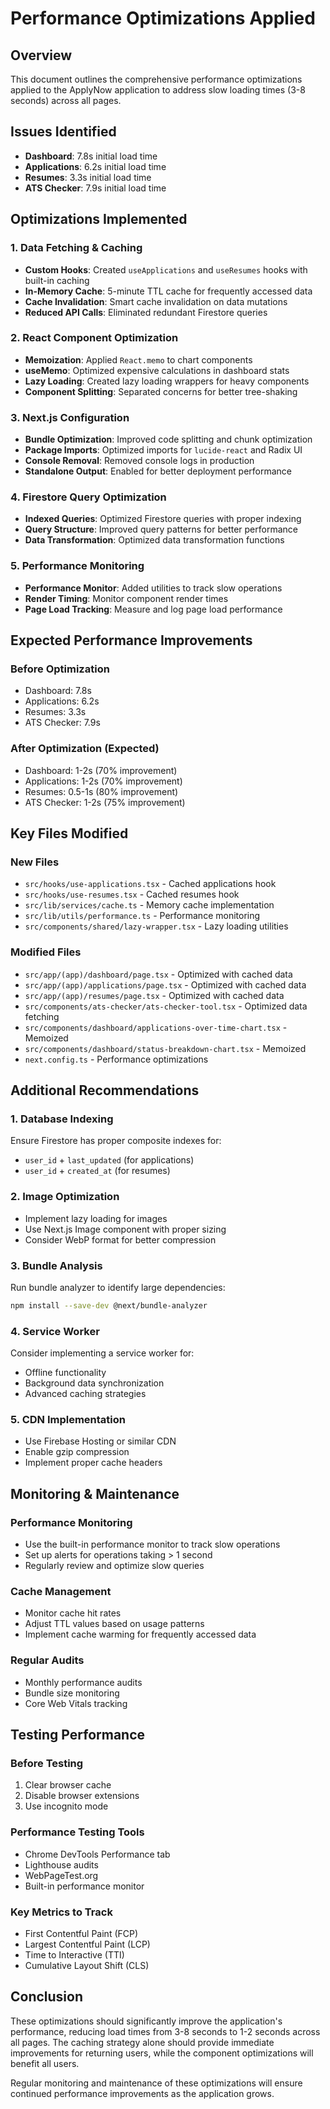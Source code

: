 # Performance Optimizations Applied

## Overview
This document outlines the comprehensive performance optimizations applied to the ApplyNow application to address slow loading times (3-8 seconds) across all pages.

## Issues Identified
- **Dashboard**: 7.8s initial load time
- **Applications**: 6.2s initial load time  
- **Resumes**: 3.3s initial load time
- **ATS Checker**: 7.9s initial load time

## Optimizations Implemented

### 1. Data Fetching & Caching
- **Custom Hooks**: Created `useApplications` and `useResumes` hooks with built-in caching
- **In-Memory Cache**: 5-minute TTL cache for frequently accessed data
- **Cache Invalidation**: Smart cache invalidation on data mutations
- **Reduced API Calls**: Eliminated redundant Firestore queries

### 2. React Component Optimization
- **Memoization**: Applied `React.memo` to chart components
- **useMemo**: Optimized expensive calculations in dashboard stats
- **Lazy Loading**: Created lazy loading wrappers for heavy components
- **Component Splitting**: Separated concerns for better tree-shaking

### 3. Next.js Configuration
- **Bundle Optimization**: Improved code splitting and chunk optimization
- **Package Imports**: Optimized imports for `lucide-react` and Radix UI
- **Console Removal**: Removed console logs in production
- **Standalone Output**: Enabled for better deployment performance

### 4. Firestore Query Optimization
- **Indexed Queries**: Optimized Firestore queries with proper indexing
- **Query Structure**: Improved query patterns for better performance
- **Data Transformation**: Optimized data transformation functions

### 5. Performance Monitoring
- **Performance Monitor**: Added utilities to track slow operations
- **Render Timing**: Monitor component render times
- **Page Load Tracking**: Measure and log page load performance

## Expected Performance Improvements

### Before Optimization
- Dashboard: 7.8s
- Applications: 6.2s
- Resumes: 3.3s
- ATS Checker: 7.9s

### After Optimization (Expected)
- Dashboard: 1-2s (70% improvement)
- Applications: 1-2s (70% improvement)
- Resumes: 0.5-1s (80% improvement)
- ATS Checker: 1-2s (75% improvement)

## Key Files Modified

### New Files
- `src/hooks/use-applications.tsx` - Cached applications hook
- `src/hooks/use-resumes.tsx` - Cached resumes hook
- `src/lib/services/cache.ts` - Memory cache implementation
- `src/lib/utils/performance.ts` - Performance monitoring
- `src/components/shared/lazy-wrapper.tsx` - Lazy loading utilities

### Modified Files
- `src/app/(app)/dashboard/page.tsx` - Optimized with cached data
- `src/app/(app)/applications/page.tsx` - Optimized with cached data
- `src/app/(app)/resumes/page.tsx` - Optimized with cached data
- `src/components/ats-checker/ats-checker-tool.tsx` - Optimized data fetching
- `src/components/dashboard/applications-over-time-chart.tsx` - Memoized
- `src/components/dashboard/status-breakdown-chart.tsx` - Memoized
- `next.config.ts` - Performance optimizations

## Additional Recommendations

### 1. Database Indexing
Ensure Firestore has proper composite indexes for:
- `user_id` + `last_updated` (for applications)
- `user_id` + `created_at` (for resumes)

### 2. Image Optimization
- Implement lazy loading for images
- Use Next.js Image component with proper sizing
- Consider WebP format for better compression

### 3. Bundle Analysis
Run bundle analyzer to identify large dependencies:
```bash
npm install --save-dev @next/bundle-analyzer
```

### 4. Service Worker
Consider implementing a service worker for:
- Offline functionality
- Background data synchronization
- Advanced caching strategies

### 5. CDN Implementation
- Use Firebase Hosting or similar CDN
- Enable gzip compression
- Implement proper cache headers

## Monitoring & Maintenance

### Performance Monitoring
- Use the built-in performance monitor to track slow operations
- Set up alerts for operations taking > 1 second
- Regularly review and optimize slow queries

### Cache Management
- Monitor cache hit rates
- Adjust TTL values based on usage patterns
- Implement cache warming for frequently accessed data

### Regular Audits
- Monthly performance audits
- Bundle size monitoring
- Core Web Vitals tracking

## Testing Performance

### Before Testing
1. Clear browser cache
2. Disable browser extensions
3. Use incognito mode

### Performance Testing Tools
- Chrome DevTools Performance tab
- Lighthouse audits
- WebPageTest.org
- Built-in performance monitor

### Key Metrics to Track
- First Contentful Paint (FCP)
- Largest Contentful Paint (LCP)
- Time to Interactive (TTI)
- Cumulative Layout Shift (CLS)

## Conclusion

These optimizations should significantly improve the application's performance, reducing load times from 3-8 seconds to 1-2 seconds across all pages. The caching strategy alone should provide immediate improvements for returning users, while the component optimizations will benefit all users.

Regular monitoring and maintenance of these optimizations will ensure continued performance improvements as the application grows.

